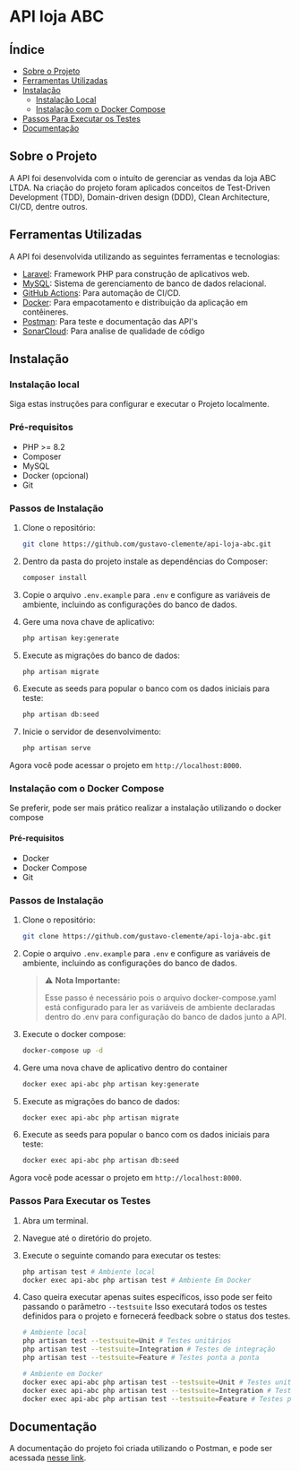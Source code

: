 # API loja ABC
## Índice

- [Sobre o Projeto](#sobre-o-projeto)
- [Ferramentas Utilizadas](#ferramentas-utilizadas)
- [Instalação](#instalação)
  - [Instalação Local](#instalação-local)
  - [Instalação com o Docker Compose](#instalação-com-o-docker-compose)
- [Passos Para Executar os Testes](#passos-para-executar-os-testes)
- [Documentação](#documentação)

## Sobre o Projeto

A API foi desenvolvida com o intuíto de gerenciar as vendas da loja ABC LTDA. Na criação do projeto foram aplicados conceitos de Test-Driven Development (TDD), Domain-driven design (DDD), Clean Architecture, CI/CD, dentre outros.

## Ferramentas Utilizadas

A API foi desenvolvida utilizando as seguintes ferramentas e tecnologias:

- [Laravel](https://laravel.com/): Framework PHP para construção de aplicativos web.
- [MySQL](https://www.mysql.com/): Sistema de gerenciamento de banco de dados relacional.
- [GitHub Actions](https://github.com/features/actions): Para automação de CI/CD.
- [Docker](https://www.docker.com/): Para empacotamento e distribuição da aplicação em contêineres.
- [Postman](https://www.postman.com/): Para teste e documentação das API's
- [SonarCloud](https://www.sonarsource.com/products/sonarcloud/): Para analise de qualidade de código

## Instalação

### Instalação local

Siga estas instruções para configurar e executar o Projeto localmente.

### Pré-requisitos

- PHP >= 8.2
- Composer
- MySQL
- Docker (opcional)
- Git

### Passos de Instalação

1. Clone o repositório:

    ```bash
    git clone https://github.com/gustavo-clemente/api-loja-abc.git
    ```

2. Dentro da pasta do projeto instale as dependências do Composer:

    ```bash
    composer install
    ```

3. Copie o arquivo `.env.example` para `.env` e configure as variáveis de ambiente, incluindo as configurações do banco de dados.

4. Gere uma nova chave de aplicativo:

    ```bash
    php artisan key:generate
    ```

5. Execute as migrações do banco de dados:

    ```bash
    php artisan migrate
    ```
6. Execute as seeds para popular o banco com os dados iniciais para teste:

    ```bash
    php artisan db:seed
    ```

7. Inicie o servidor de desenvolvimento:

    ```bash
    php artisan serve
    ```

Agora você pode acessar o projeto em `http://localhost:8000`.

### Instalação com o Docker Compose

Se preferir, pode ser mais prático realizar a instalação utilizando o docker compose

#### Pré-requisitos

- Docker
- Docker Compose
- Git

### Passos de Instalação

1. Clone o repositório:

    ```bash
    git clone https://github.com/gustavo-clemente/api-loja-abc.git
    ```

2. Copie o arquivo `.env.example` para `.env` e configure as variáveis de ambiente, incluindo as configurações do banco de dados.
    > ⚠️ **Nota Importante:**
    >
    > Esse passo é necessário pois o arquivo docker-compose.yaml está configurado para ler as variáveis de ambiente declaradas dentro do .env para configuração do banco de dados junto a API.

3. Execute o docker compose:
    ```bash
    docker-compose up -d
    ```
4. Gere uma nova chave de aplicativo dentro do container
    ```bash
    docker exec api-abc php artisan key:generate
    ```

5. Execute as migrações do banco de dados:
    
    ```bash
    docker exec api-abc php artisan migrate
    ```
6. Execute as seeds para popular o banco com os dados iniciais para teste:

    ```bash
    docker exec api-abc php artisan db:seed
    ```

Agora você pode acessar o projeto em `http://localhost:8000`.

### Passos Para Executar os Testes

1. Abra um terminal.
2. Navegue até o diretório do projeto.
3. Execute o seguinte comando para executar os testes:

    ```bash
    php artisan test # Ambiente local
    docker exec api-abc php artisan test # Ambiente Em Docker
    ```
4. Caso queira executar apenas suites específicos, isso pode ser feito passando o parâmetro `--testsuite`
Isso executará todos os testes definidos para o projeto e fornecerá feedback sobre o status dos testes.

    ```bash
    # Ambiente local
    php artisan test --testsuite=Unit # Testes unitários
    php artisan test --testsuite=Integration # Testes de integração
    php artisan test --testsuite=Feature # Testes ponta a ponta

    # Ambiente em Docker
    docker exec api-abc php artisan test --testsuite=Unit # Testes unitários
    docker exec api-abc php artisan test --testsuite=Integration # Testes de integração
    docker exec api-abc php artisan test --testsuite=Feature # Testes ponta a ponta
    ```

## Documentação

A documentação do projeto foi criada utilizando o Postman, e pode ser acessada [nesse link](https://www.postman.com/lunar-zodiac-111162/workspace/api-loja-abc/api/e0bcd391-6dd3-4aae-9a44-0e223ea16d83?action=share&creator=8836059&active-environment=8836059-8fc9a29c-6531-46b9-afd2-c140d544bb22).